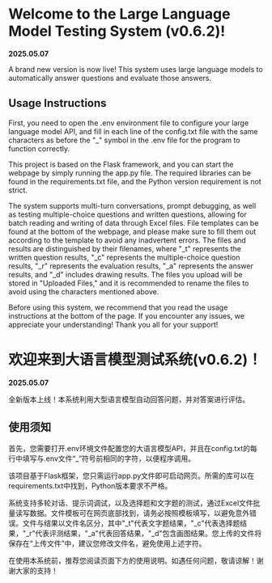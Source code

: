 # Welcome to the Large Language Model Testing System (v0.6.2)!

**2025.05.07**

A brand new version is now live! This system uses large language models to automatically answer questions and evaluate those answers.

## Usage Instructions

First, you need to open the .env environment file to configure your large language model API, and fill in each line of the config.txt file with the same characters as before the "_" symbol in the .env file for the program to function correctly.

This project is based on the Flask framework, and you can start the webpage by simply running the app.py file. The required libraries can be found in the requirements.txt file, and the Python version requirement is not strict.

The system supports multi-turn conversations, prompt debugging, as well as testing multiple-choice questions and written questions, allowing for batch reading and writing of data through Excel files. File templates can be found at the bottom of the webpage, and please make sure to fill them out according to the template to avoid any inadvertent errors. The files and results are distinguished by their filenames, where "_t" represents the written question results, "_c" represents the multiple-choice question results, "_r" represents the evaluation results, "_a" represents the answer results, and "_d" includes drawing results. The files you upload will be stored in "Uploaded Files," and it is recommended to rename the files to avoid using the characters mentioned above.

Before using this system, we recommend that you read the usage instructions at the bottom of the page. If you encounter any issues, we appreciate your understanding! Thank you all for your support!

# 欢迎来到大语言模型测试系统(v0.6.2)！

**2025.05.07**

全新版本上线！本系统利用大型语言模型自动回答问题，并对答案进行评估。
  
## 使用须知

首先，您需要打开.env环境文件配置您的大语言模型API，并且在config.txt的每行中填写与.env文件“_”符号前相同的字符，以便程序调用。

该项目基于Flask框架，您只需运行app.py文件即可启动网页。所需的库可以在requirements.txt中找到，Python版本要求不严格。

系统支持多轮对话、提示词调试，以及选择题和文字题的测试，通过Excel文件批量读写数据。文件模板可在网页底部找到，请务必按照模板填写，以避免意外错误。文件与结果以文件名区分，其中"_t"代表文字题结果，"_c"代表选择题结果，"_r"代表评测结果，"_a"代表回答结果，"_d"包含画图结果。您上传的文件将保存在“上传文件”中，建议您修改文件名，避免使用上述字符。

在使用本系统前，推荐您阅读页面下方的使用说明。如遇任何问题，敬请谅解！谢谢大家的支持！
